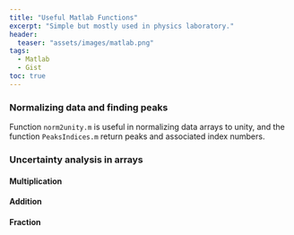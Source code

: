 ```yaml
---
title: "Useful Matlab Functions"
excerpt: "Simple but mostly used in physics laboratory."
header:
  teaser: "assets/images/matlab.png"
tags:
  - Matlab
  - Gist
toc: true
---
```


### Normalizing data and finding peaks

Function `norm2unity.m` is useful in normalizing data arrays to unity, and the function `PeaksIndices.m` return peaks and associated index numbers.

<script src="https://gist.github.com/MShirazAhmad/c4b24bca386d21f4c502547c8c6e54d0.js"></script>

<script src="https://gist.github.com/MShirazAhmad/45218a81e15577944bd3bd029b7c4af1.js"></script>

### Uncertainty analysis in arrays

#### Multiplication

<script src="https://gist.github.com/MShirazAhmad/1257e60286e8200842f22f610b69ba27.js"></script>

#### Addition

<script src="https://gist.github.com/MShirazAhmad/bdba98058a9560625f42e41a03d6ad3f.js"></script>

#### Fraction

<script src="https://gist.github.com/MShirazAhmad/7a21d3e1608571a8221a64cc99e07a89.js"></script>
